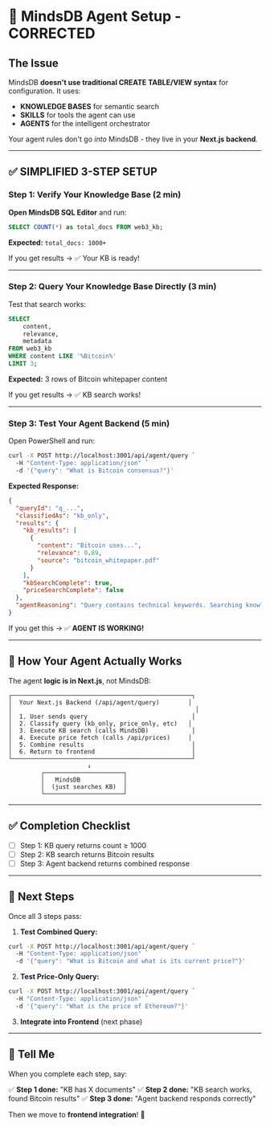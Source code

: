 # 🤖 MindsDB Agent Setup - CORRECTED

## The Issue

MindsDB **doesn't use traditional CREATE TABLE/VIEW syntax** for configuration. It uses:
- **KNOWLEDGE BASES** for semantic search
- **SKILLS** for tools the agent can use
- **AGENTS** for the intelligent orchestrator

Your agent rules don't go *into* MindsDB - they live in your **Next.js backend**.

---

## ✅ SIMPLIFIED 3-STEP SETUP

### Step 1: Verify Your Knowledge Base (2 min)

**Open MindsDB SQL Editor** and run:

```sql
SELECT COUNT(*) as total_docs FROM web3_kb;
```

**Expected:** `total_docs: 1000+`

If you get results → ✅ Your KB is ready!

---

### Step 2: Query Your Knowledge Base Directly (3 min)

Test that search works:

```sql
SELECT 
    content,
    relevance,
    metadata
FROM web3_kb
WHERE content LIKE '%Bitcoin%'
LIMIT 3;
```

**Expected:** 3 rows of Bitcoin whitepaper content

If you get results → ✅ KB search works!

---

### Step 3: Test Your Agent Backend (5 min)

Open PowerShell and run:

```bash
curl -X POST http://localhost:3001/api/agent/query `
  -H "Content-Type: application/json" `
  -d '{"query": "What is Bitcoin consensus?"}'
```

**Expected Response:**
```json
{
  "queryId": "q_...",
  "classifiedAs": "kb_only",
  "results": {
    "kb_results": [
      {
        "content": "Bitcoin uses...",
        "relevance": 0.89,
        "source": "bitcoin_whitepaper.pdf"
      }
    ],
    "kbSearchComplete": true,
    "priceSearchComplete": false
  },
  "agentReasoning": "Query contains technical keywords. Searching knowledge base."
}
```

If you get this → ✅ **AGENT IS WORKING!**

---

## 🎯 How Your Agent Actually Works

The agent **logic is in Next.js**, not MindsDB:

```
┌──────────────────────────────────────────────────┐
│  Your Next.js Backend (/api/agent/query)        │
│                                                   │
│  1. User sends query                             │
│  2. Classify query (kb_only, price_only, etc)   │
│  3. Execute KB search (calls MindsDB)            │
│  4. Execute price fetch (calls /api/prices)     │
│  5. Combine results                              │
│  6. Return to frontend                           │
└──────────────────────────────────────────────────┘
                      ↓
         ┌──────────────────────┐
         │   MindsDB            │
         │  (just searches KB)  │
         └──────────────────────┘
```

---

## ✅ Completion Checklist

- [ ] Step 1: KB query returns count ≥ 1000
- [ ] Step 2: KB search returns Bitcoin results
- [ ] Step 3: Agent backend returns combined response

---

## 🚀 Next Steps

Once all 3 steps pass:

1. **Test Combined Query:**
```bash
curl -X POST http://localhost:3001/api/agent/query `
  -H "Content-Type: application/json" `
  -d '{"query": "What is Bitcoin and what is its current price?"}'
```

2. **Test Price-Only Query:**
```bash
curl -X POST http://localhost:3001/api/agent/query `
  -H "Content-Type: application/json" `
  -d '{"query": "What is the price of Ethereum?"}'
```

3. **Integrate into Frontend** (next phase)

---

## 📝 Tell Me

When you complete each step, say:

✅ **Step 1 done:** "KB has X documents"
✅ **Step 2 done:** "KB search works, found Bitcoin results"
✅ **Step 3 done:** "Agent backend responds correctly"

Then we move to **frontend integration**! 🎉
